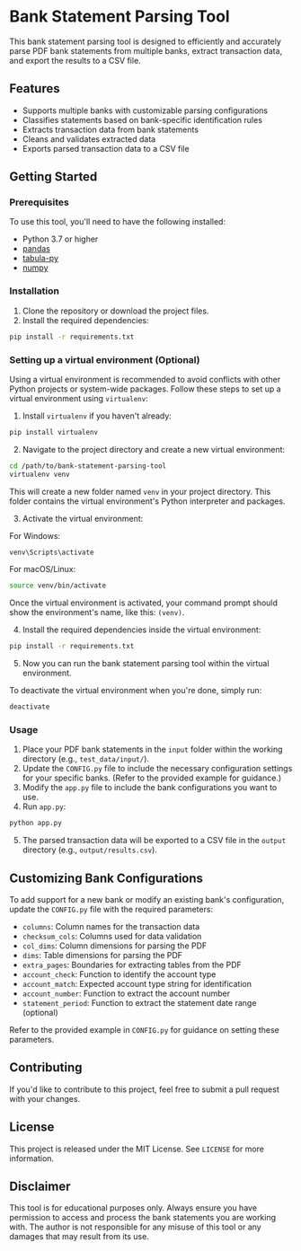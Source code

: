 # Bank Statement Parsing Tool

This bank statement parsing tool is designed to efficiently and accurately parse PDF bank statements from multiple banks, extract transaction data, and export the results to a CSV file.

## Features

- Supports multiple banks with customizable parsing configurations
- Classifies statements based on bank-specific identification rules
- Extracts transaction data from bank statements
- Cleans and validates extracted data
- Exports parsed transaction data to a CSV file

## Getting Started

### Prerequisites

To use this tool, you'll need to have the following installed:

- Python 3.7 or higher
- [pandas](https://pandas.pydata.org/)
- [tabula-py](https://pypi.org/project/tabula-py/)
- [numpy](https://numpy.org/)

### Installation

1. Clone the repository or download the project files.
2. Install the required dependencies:

```bash
pip install -r requirements.txt
```

### Setting up a virtual environment (Optional)

Using a virtual environment is recommended to avoid conflicts with other Python projects or system-wide packages. Follow these steps to set up a virtual environment using `virtualenv`:

1. Install `virtualenv` if you haven't already:

```bash
pip install virtualenv
```

2. Navigate to the project directory and create a new virtual environment:

```bash
cd /path/to/bank-statement-parsing-tool
virtualenv venv
```

This will create a new folder named `venv` in your project directory. This folder contains the virtual environment's Python interpreter and packages.

3. Activate the virtual environment:

For Windows:

```bash
venv\Scripts\activate
```

For macOS/Linux:

```bash
source venv/bin/activate
```

Once the virtual environment is activated, your command prompt should show the environment's name, like this: `(venv)`.

4. Install the required dependencies inside the virtual environment:

```bash
pip install -r requirements.txt
```

5. Now you can run the bank statement parsing tool within the virtual environment.

To deactivate the virtual environment when you're done, simply run:

```bash
deactivate
```


### Usage

1. Place your PDF bank statements in the `input` folder within the working directory (e.g., `test_data/input/`).
2. Update the `CONFIG.py` file to include the necessary configuration settings for your specific banks. (Refer to the provided example for guidance.)
3. Modify the `app.py` file to include the bank configurations you want to use.
4. Run `app.py`:

```bash
python app.py
```

5. The parsed transaction data will be exported to a CSV file in the `output` directory (e.g., `output/results.csv`).

## Customizing Bank Configurations

To add support for a new bank or modify an existing bank's configuration, update the `CONFIG.py` file with the required parameters:

- `columns`: Column names for the transaction data
- `checksum_cols`: Columns used for data validation
- `col_dims`: Column dimensions for parsing the PDF
- `dims`: Table dimensions for parsing the PDF
- `extra_pages`: Boundaries for extracting tables from the PDF
- `account_check`: Function to identify the account type
- `account_match`: Expected account type string for identification
- `account_number`: Function to extract the account number
- `statement_period`: Function to extract the statement date range (optional)

Refer to the provided example in `CONFIG.py` for guidance on setting these parameters.

## Contributing

If you'd like to contribute to this project, feel free to submit a pull request with your changes.

## License

This project is released under the MIT License. See `LICENSE` for more information.

## Disclaimer

This tool is for educational purposes only. Always ensure you have permission to access and process the bank statements you are working with. The author is not responsible for any misuse of this tool or any damages that may result from its use.
